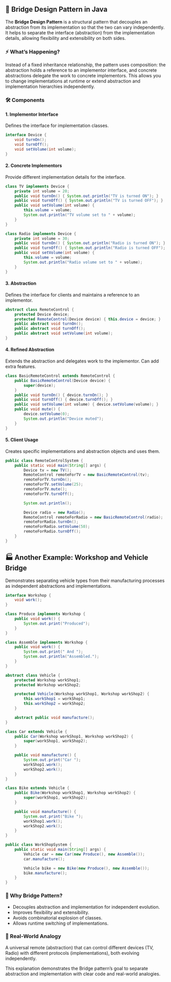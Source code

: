 ## 🌉 Bridge Design Pattern in Java

The **Bridge Design Pattern** is a structural pattern that decouples an abstraction from its implementation so that the two can vary independently. It helps to separate the interface (abstraction) from the implementation details, allowing flexibility and extensibility on both sides.

### ⚡ What’s Happening?

Instead of a fixed inheritance relationship, the pattern uses composition: the abstraction holds a reference to an implementor interface, and concrete abstractions delegate the work to concrete implementors. This allows you to change implementations at runtime or extend abstraction and implementation hierarchies independently.

### 🛠️ Components

#### 1. Implementor Interface

Defines the interface for implementation classes.

```java
interface Device {
    void turnOn();
    void turnOff();
    void setVolume(int volume);
}
```

#### 2. Concrete Implementors

Provide different implementation details for the interface.

```java
class TV implements Device {
    private int volume = 20;
    public void turnOn() { System.out.println("TV is turned ON"); }
    public void turnOff() { System.out.println("TV is turned OFF"); }
    public void setVolume(int volume) { 
        this.volume = volume;
        System.out.println("TV volume set to " + volume);
    }
}

class Radio implements Device {
    private int volume = 30;
    public void turnOn() { System.out.println("Radio is turned ON"); }
    public void turnOff() { System.out.println("Radio is turned OFF"); }
    public void setVolume(int volume) { 
        this.volume = volume;
        System.out.println("Radio volume set to " + volume);
    }
}
```

#### 3. Abstraction

Defines the interface for clients and maintains a reference to an implementor.

```java
abstract class RemoteControl {
    protected Device device;
    protected RemoteControl(Device device) { this.device = device; }
    public abstract void turnOn();
    public abstract void turnOff();
    public abstract void setVolume(int volume);
}
```

#### 4. Refined Abstraction

Extends the abstraction and delegates work to the implementor. Can add extra features.

```java
class BasicRemoteControl extends RemoteControl {
    public BasicRemoteControl(Device device) {
        super(device);
    }
    public void turnOn() { device.turnOn(); }
    public void turnOff() { device.turnOff(); }
    public void setVolume(int volume) { device.setVolume(volume); }
    public void mute() {
        device.setVolume(0);
        System.out.println("Device muted");
    }
}
```

#### 5. Client Usage

Creates specific implementations and abstraction objects and uses them.

```java
public class RemoteControlSystem {
    public static void main(String[] args) {
        Device tv = new TV();
        RemoteControl remoteForTV = new BasicRemoteControl(tv);
        remoteForTV.turnOn();
        remoteForTV.setVolume(25);
        remoteForTV.mute();
        remoteForTV.turnOff();

        System.out.println();

        Device radio = new Radio();
        RemoteControl remoteForRadio = new BasicRemoteControl(radio);
        remoteForRadio.turnOn();
        remoteForRadio.setVolume(50);
        remoteForRadio.turnOff();
    }
}
```

## 🏭 Another Example: Workshop and Vehicle Bridge

Demonstrates separating vehicle types from their manufacturing processes as independent abstractions and implementations.

```java
interface Workshop {
    void work();
}

class Produce implements Workshop {
    public void work() {
        System.out.print("Produced");
    }
}

class Assemble implements Workshop {
    public void work() {
        System.out.print(" And ");
        System.out.println("Assembled.");
    }
}

abstract class Vehicle {
    protected Workshop workShop1;
    protected Workshop workShop2;

    protected Vehicle(Workshop workShop1, Workshop workShop2) {
        this.workShop1 = workShop1;
        this.workShop2 = workShop2;
    }

    abstract public void manufacture();
}

class Car extends Vehicle {
    public Car(Workshop workShop1, Workshop workShop2) {
        super(workShop1, workShop2);
    }

    public void manufacture() {
        System.out.print("Car ");
        workShop1.work();
        workShop2.work();
    }
}

class Bike extends Vehicle {
    public Bike(Workshop workShop1, Workshop workShop2) {
        super(workShop1, workShop2);
    }

    public void manufacture() {
        System.out.print("Bike ");
        workShop1.work();
        workShop2.work();
    }
}

public class WorkShopSystem {
    public static void main(String[] args) {
        Vehicle car = new Car(new Produce(), new Assemble());
        car.manufacture();

        Vehicle bike = new Bike(new Produce(), new Assemble());
        bike.manufacture();
    }
}
```

### 🌟 Why Bridge Pattern?

- Decouples abstraction and implementation for independent evolution.
- Improves flexibility and extensibility.
- Avoids combinatorial explosion of classes.
- Allows runtime switching of implementations.

### 🚗 Real-World Analogy

A universal remote (abstraction) that can control different devices (TV, Radio) with different protocols (implementations), both evolving independently.

This explanation demonstrates the Bridge pattern’s goal to separate abstraction and implementation with clear code and real-world analogies.